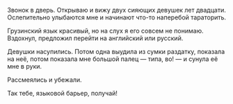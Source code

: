 ﻿Звонок в дверь. Открываю и вижу двух сияющих девушек лет двадцати. Ослепительно улыбаются мне и начинают что-то наперебой тараторить. 

Грузинский язык красивый, но на слух я его совсем не понимаю. Вздохнул, предложил перейти на английский или русский.

Девушки насупились. Потом одна выудила из сумки раздатку, показала на неё, потом показала мне большой палец — типа, во! — и сунула её мне в руки. 

Рассмеялись и убежали.

Так тебе, языковой барьер, получай!